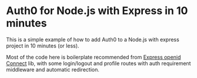 # Auth0 for Node.js with Express in 10 minutes
This is a simple example of how to add Auth0 to a Node.js with express project in 10 minutes (or less).

Most of the code here is boilerplate recommended from [Express openid Connect](https://github.com/auth0/express-openid-connect) lib, with some login/logout and profile routes with auth requirement middleware and automatic redirection.